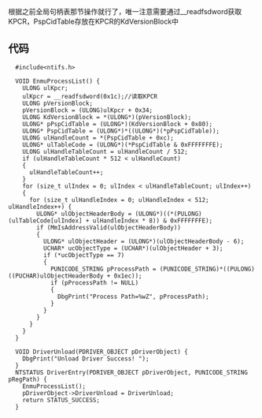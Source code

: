 根据之前全局句柄表那节操作就行了，唯一注意需要通过__readfsdword获取KPCR，PspCidTable存放在KPCR的KdVersionBlock中

代码
---

      #include<ntifs.h>

      VOID EnmuProcessList() {
        ULONG ulKpcr;
        ulKpcr = __readfsdword(0x1c);//读取KPCR
        ULONG pVersionBlock;
        pVersionBlock = (ULONG)ulKpcr + 0x34;
        ULONG KdVersionBlock = *(ULONG*)(pVersionBlock);
        ULONG* pPspCidTable = (ULONG*)(KdVersionBlock + 0x80);
        ULONG* PspCidTable = (ULONG*)*((ULONG*)(*pPspCidTable));
        ULONG ulHandleCount = *(PspCidTable + 0xc);
        ULONG* ulTableCode = (ULONG*)(*PspCidTable & 0xFFFFFFFE);
        ULONG ulHandleTableCount = ulHandleCount / 512;
        if (ulHandleTableCount * 512 < ulHandleCount)
        {
          ulHandleTableCount++;
        }
        for (size_t ulIndex = 0; ulIndex < ulHandleTableCount; ulIndex++)
        {
          for (size_t ulHandleIndex = 0; ulHandleIndex < 512; ulHandleIndex++) {
            ULONG* ulObjectHeaderBody = (ULONG*)((*(PULONG)(ulTableCode[ulIndex] + ulHandleIndex * 8)) & 0xFFFFFFFE);
            if (MmIsAddressValid(ulObjectHeaderBody))
            {
              ULONG* ulObjectHeader = (ULONG*)(ulObjectHeaderBody - 6);
              UCHAR* ucObjectType = (UCHAR*)(ulObjectHeader + 3);
              if (*ucObjectType == 7)
              {
                PUNICODE_STRING pProcessPath = (PUNICODE_STRING)*((PULONG)((PUCHAR)ulObjectHeaderBody + 0x1ec));
                if (pProcessPath != NULL)
                {
                  DbgPrint("Process Path=%wZ", pProcessPath);
                }
              }
            }
          }
        }
      }

      VOID DriverUnload(PDRIVER_OBJECT pDriverObject) {
        DbgPrint("Unload Driver Success! ");
      }
      NTSTATUS DriverEntry(PDRIVER_OBJECT pDriverObject, PUNICODE_STRING pRegPath) {
        EnmuProcessList();
        pDriverObject->DriverUnload = DriverUnload;
        return STATUS_SUCCESS;
      }
